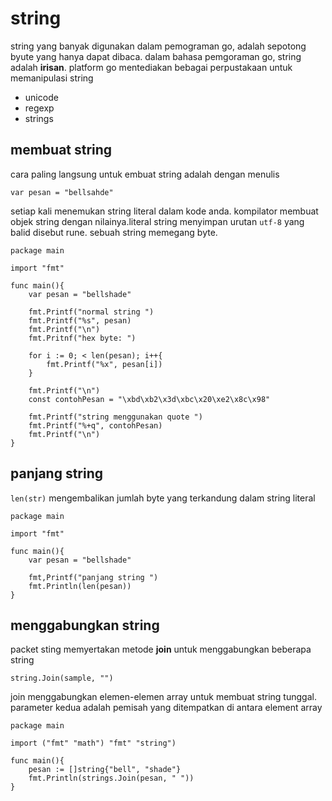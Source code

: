 # string

string yang banyak digunakan dalam pemograman go, adalah sepotong byute yang hanya dapat dibaca. dalam bahasa pemgoraman go, string adalah **irisan**. platform go mentediakan bebagai perpustakaan untuk memanipulasi string

- unicode
- regexp
- strings

## membuat string

cara paling langsung untuk embuat string adalah dengan menulis

```golang
var pesan = "bellsahde"
```

setiap kali menemukan string literal dalam kode anda. kompilator membuat objek string dengan nilainya.literal string menyimpan urutan ``utf-8`` yang balid disebut rune. sebuah string memegang byte.

```golang
package main

import "fmt"

func main(){
    var pesan = "bellshade"

    fmt.Printf("normal string ")
    fmt.Printf("%s", pesan)
    fmt.Printf("\n")
    fmt.Pritnf("hex byte: ")

    for i := 0; < len(pesan); i++{
        fmt.Printf("%x", pesan[i])
    }
    
    fmt.Printf("\n")
    const contohPesan = "\xbd\xb2\x3d\xbc\x20\xe2\x8c\x98"

    fmt.Printf("string menggunakan quote ")
    fmt.Printf("%+q", contohPesan)
    fmt.Printf("\n")
}
```

## panjang string

``len(str)`` mengembalikan jumlah byte yang terkandung dalam string literal

```golang
package main

import "fmt"

func main(){
    var pesan = "bellshade"

    fmt,Printf("panjang string ")
    fmt.Println(len(pesan))
}
```

## menggabungkan string

packet sting memyertakan metode **join** untuk menggabungkan beberapa string
```
string.Join(sample, "")
```

join menggabungkan elemen-elemen array untuk membuat string tunggal. parameter kedua adalah pemisah yang ditempatkan di antara element array

```golang
package main

import ("fmt" "math") "fmt" "string")

func main(){
    pesan := []string{"bell", "shade"}
    fmt.Println(strings.Join(pesan, " "))
}
```